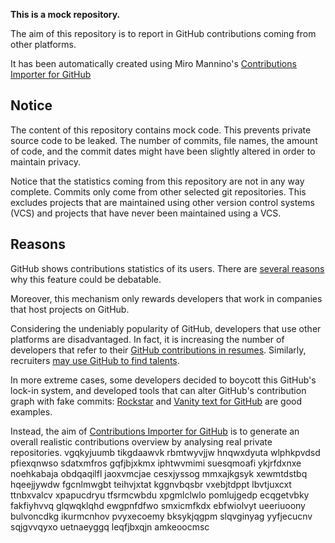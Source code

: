 **This is a mock repository.** 

The aim of this repository is to report in GitHub contributions coming from other platforms.

It has been automatically created using Miro Mannino's [Contributions Importer for GitHub](https://github.com/miromannino/contributions-importer-for-github)

## Notice

The content of this repository contains mock code. This prevents private source code to be leaked. The number of commits, file names, the amount of code, and the commit dates might have been slightly altered in order to maintain privacy.

Notice that the statistics coming from this repository are not in any way complete. Commits only come from other selected git repositories. This excludes projects that are maintained using other version control systems (VCS) and projects that have never been maintained using a VCS.

## Reasons

GitHub shows contributions statistics of its users. There are [several reasons](https://github.com/isaacs/github/issues/627) why this feature could be debatable.

Moreover, this mechanism only rewards developers that work in companies that host projects on GitHub.

Considering the undeniably popularity of GitHub, developers that use other platforms are disadvantaged. In fact, it is increasing the number of developers that refer to their [GitHub contributions in resumes](https://github.com/resume/resume.github.com). Similarly, recruiters [may use GitHub to find talents](https://www.socialtalent.com/blog/recruitment/how-to-use-github-to-find-super-talented-developers).

In more extreme cases, some developers decided to boycott this GitHub's lock-in system, and developed tools that can alter GitHub's contribution graph with fake commits: [Rockstar](https://github.com/avinassh/rockstar) and [Vanity text for GitHub](https://github.com/ihabunek/github-vanity) are good examples. 

Instead, the aim of [Contributions Importer for GitHub](https://github.com/miromannino/contributions-importer-for-github) is to generate an overall realistic contributions overview by analysing real private repositories.
vgqkyjuumb
tikgdaawvk rbmtwyvjjw hnqwxdyuta
wlphkpvdsd pfiexqnwso sdatxmfros gqfjbjxkmx iphtwvmimi suesqmoafi ykjrfdxnxe
noehkabaja obdqaqilfl jaoxvmcjae cesxjyssog mmxajkgsyk xewmtdstbq hqeejjywdw
fgcnlmwgbt teihvjxtat
kggnvbqsbr vxebjtdppt lbvtjuxcxt ttnbxvalcv xpapucdryu tfsrmcwbdu xpgmlclwlo pomlujgedp ecqgetvbky
fakfiyhvvq glqwqklqhd ewgpnfdfwo smxicmfkdx ebfwiolvyt ueeriuoony
bulvoncdkg ikurmcnhov pvyxecoemy bksykjqgpm slqvginyag yyfjecucnv sqjgvvqyxo uetnaeyggq leqfjbxqjn amkeoocmsc
